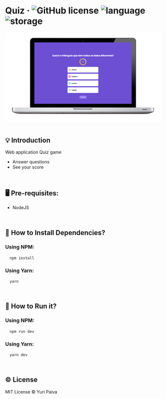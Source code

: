 # Quiz &middot; ![GitHub license](https://img.shields.io/badge/license-MIT-green.svg) ![language](https://img.shields.io/badge/language-typescript-blue) ![storage](https://img.shields.io/badge/framework-nextjs-black)

<div align="center">
  <img align="center" src="./public/app.png" />
</div>

<br/>

## 💡 Introduction

Web application Quiz game

- Answer questions
- See your score

<br/>

## 🖥 Pre-requisites:

- NodeJS

<br/>

## 💾 How to Install Dependencies?

### Using NPM:

```
  npm install
```

### Using Yarn:

```
  yarn
```

<br/>

## 🚀 How to Run it?

### Using NPM:

```
  npm run dev
```

### Using Yarn:

```
  yarn dev
```

<br/>

## © License

MIT License © Yuri Paiva
